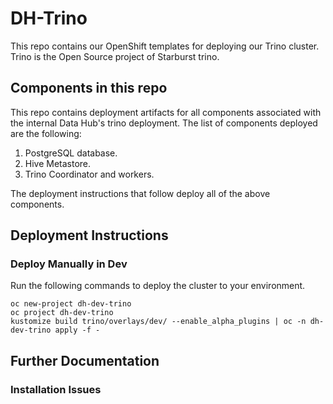 # DH-Trino

This repo contains our OpenShift templates for deploying our Trino
cluster. Trino is the Open Source project of Starburst trino.

## Components in this repo

This repo contains deployment artifacts for all components associated with
the internal Data Hub's trino deployment. The list of components deployed
are the following:

  1. PostgreSQL database.
  2. Hive Metastore.
  3. Trino Coordinator and workers.

The deployment instructions that follow deploy all of the above components.

## Deployment Instructions

### Deploy Manually in Dev

Run the following commands to deploy the cluster to your environment.
```
oc new-project dh-dev-trino
oc project dh-dev-trino
kustomize build trino/overlays/dev/ --enable_alpha_plugins | oc -n dh-dev-trino apply -f -
```

## Further Documentation

### Installation Issues
